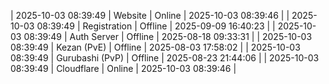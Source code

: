 | 2025-10-03 08:39:49 | Website | Online | 2025-10-03 08:39:46 |
| 2025-10-03 08:39:49 | Registration | Offline | 2025-09-09 16:40:23 |
| 2025-10-03 08:39:49 | Auth Server | Offline | 2025-08-18 09:33:31 |
| 2025-10-03 08:39:49 | Kezan (PvE) | Offline | 2025-08-03 17:58:02 |
| 2025-10-03 08:39:49 | Gurubashi (PvP) | Offline | 2025-08-23 21:44:06 |
| 2025-10-03 08:39:49 | Cloudflare | Online | 2025-10-03 08:39:46 |
